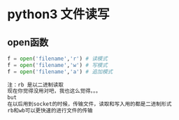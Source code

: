 # python3 文件读写
## open函数
```python
f = open('filename','r') # 读模式
f = open('filename','w') # 写模式
f = open('filename','a') # 追加模式
 
注：rb 是以二进制读取
现在你觉得没用对吧，我也这么觉得。。。
but
在以后用到socket的时候，传输文件，读取和写入用的都是二进制形式
rb和wb可以更快速的进行文件的传输
```

